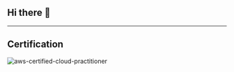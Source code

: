 ## Hi there 👋

---

## Certification

![aws-certified-cloud-practitioner](https://github.com/armando-nyt/armando-nyt/assets/85895085/d212922e-9a81-4da5-9313-a2f3b47bba1e)

<!--
**armando-nyt/armando-nyt** is a ✨ _special_ ✨ repository because its `README.md` (this file) appears on your GitHub profile.

Here are some ideas to get you started:

- 🔭 I’m currently working on ...
- 🌱 I’m currently learning ...
- 👯 I’m looking to collaborate on ...
- 🤔 I’m looking for help with ...
- 💬 Ask me about ...
- 📫 How to reach me: ...
- 😄 Pronouns: ...
- ⚡ Fun fact: ...
-->

